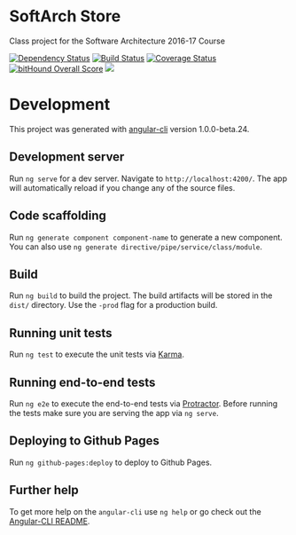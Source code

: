 # SoftArch Store

Class project for the Software Architecture 2016-17 Course

[![Dependency Status](https://david-dm.org/UdL-EPS-SoftArch/softarch-1617-client/status.svg?style=flat)](https://david-dm.org/UdL-EPS-SoftArch/softarch-1617-client)
[![Build Status](https://travis-ci.org/UdL-EPS-SoftArch/softarch-1617-client.svg?branch=master)](https://travis-ci.org/UdL-EPS-SoftArch/softarch-1617-client/branches)
[![Coverage Status](https://coveralls.io/repos/github/UdL-EPS-SoftArch/softarch-1617-client/badge.svg?branch=master)](https://coveralls.io/github/UdL-EPS-SoftArch/softarch-1617-client?branch=master)
[![bitHound Overall Score](https://www.bithound.io/github/UdL-EPS-SoftArch/softarch-1617-client/badges/score.svg)](https://www.bithound.io/github/UdL-EPS-SoftArch/softarch-1617-client)
<a href="https://zenhub.com"><img src="https://cdn.rawgit.com/ZenHubIO/support/master/zenhub-badge.svg"></a>

# Development

This project was generated with [angular-cli](https://github.com/angular/angular-cli) version 1.0.0-beta.24.

## Development server
Run `ng serve` for a dev server. Navigate to `http://localhost:4200/`. The app will automatically reload if you change any of the source files.

## Code scaffolding

Run `ng generate component component-name` to generate a new component. You can also use `ng generate directive/pipe/service/class/module`.

## Build

Run `ng build` to build the project. The build artifacts will be stored in the `dist/` directory. Use the `-prod` flag for a production build.

## Running unit tests

Run `ng test` to execute the unit tests via [Karma](https://karma-runner.github.io).

## Running end-to-end tests

Run `ng e2e` to execute the end-to-end tests via [Protractor](http://www.protractortest.org/).
Before running the tests make sure you are serving the app via `ng serve`.

## Deploying to Github Pages

Run `ng github-pages:deploy` to deploy to Github Pages.

## Further help

To get more help on the `angular-cli` use `ng help` or go check out the [Angular-CLI README](https://github.com/angular/angular-cli/blob/master/README.md).
